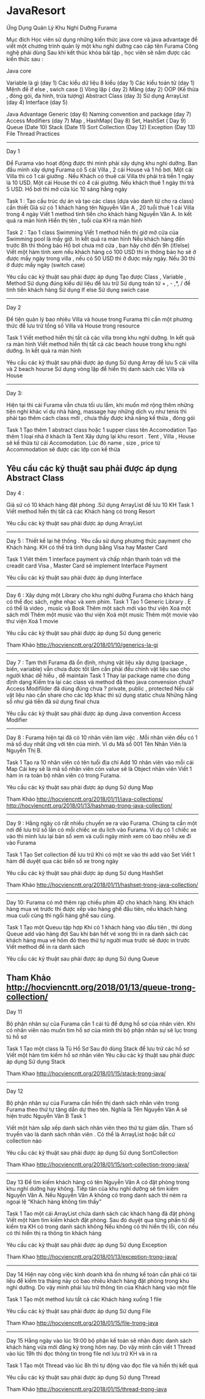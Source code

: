 # JavaResort


Ứng Dụng Quản Lý Khu Nghỉ Dưỡng Furama

Mục đích
Học viên sử dụng những kiến thức java core và java advantage để viết một chương trình quản lý một khu nghỉ dưỡng cao câp tên Furama
Công nghệ phải dùng
Sau khi kết thúc khóa bài tập , học viên sẽ nắm được các kiến thức sau :

Java core

Variable là gì (day 1)
Các kiểu dữ liệu 8 kiểu (day 1)
Các kiểu toán tử (day 1)
Mệnh đề if else , swich case ()
Vòng lặp ( day 2)
Mãng (day 2)
OOP (Kế thừa , đóng gói, đa hình, trừa tượng)
Abstract Class (day 3)
Sử dụng ArrayList (day 4)
Interface (day 5)

Java Advantage
Generic (day 6)
Naming convention and package (day 7)
Access Modifiers (day 7)
Map , HashMap( Day 8)
Set, HashSet ( Day 9)
Queue (Date 10)
Stack (Date 11)
Sort Collection (Day 12) 
Exception (Day 13)
File
Thread
Practices

----------------------------------------------------------------------------------------------------------------------------

Day 1 

Để Furama vào hoạt động được thì mình phải xây dựng khu nghỉ dưỡng. Ban đầu mình xây dựng Furama có 5 cái Villa , 2 cái House và 1 hồ bơi. Một cái Villa thì có 1 cái giường . Nếu Khách có thuê cái Villa thì phải trả tiền 1 ngày là 10 USD. Một cái House thì có 4 cái giường. Nếu khách thuê 1 ngày thì trả 5 USD. Hồ bơi thì mở cửa lúc 10 sáng hằng ngày

Task 1	: Tạo cấu trúc dự án và tạo các class (dựa vào danh từ cho ra class) cần thiết 
Giả sử có 1 khách hàng tên Nguyễn Văn A , 20 tuổi thuê 1 cái Villa trong 4 ngày
Viết 1 method tính tiền cho khách hàng Nguyễn Văn A. In kết quả ra màn hình
Hiển thị tên , tuổi của KH ra màn hình

Task  2 : Tạo 1 class Swimming 
Viết 1 method hiển thị giờ mở cửa của Swimming pool là mấy giờ. In kết quả ra màn hình
Nếu khách hàng đến trước 8h thì thông báo Hồ bơi chưa mở cửa , bạn hãy chờ đến 9h (if/else)
Viết một hàm tính xem nếu khách hàng có 100 USD  thì in thông báo họ sẽ ở được mấy ngày trong villa , nếu có 50 USD thì ở được mấy ngày. Nếu 30 thì ở được mấy ngày (switch case)

Yêu cầu các kỷ thuật sau phải được áp dụng
Tạo được Class , Variable , Method
Sử dụng đúng kiểu dử liệu để lưu trữ
Sử dụng toán tử + , - ,*, / để tính tiền khách hàng
Sử dụng If else
Sử dụng swich case


----------------------------------------------------------------------------------------------------------------------------

Day 2 

Để tiện quản lý bao nhiêu Villa và house trong Furama thì cần một phương thức để lưu trử tổng số Villa và House trong resource 

Task 1 
Viết method hiển thị tất cả các villa trong khu nghỉ dưỡng. In kết quả ra màn hình 
Viết method hiển thị tất cả các beach house trong khu nghỉ dưỡng. In kết quả ra màn hình

Yêu cầu các kỷ thuật sau phải được áp dụng
Sử dụng Array để lưu 5 cái villa và 2 beach hourse
Sử dụng vòng lặp để hiển thị danh sách các Villa và House

----------------------------------------------------------------------------------------------------------------------------

Day 3:

Hiện tại thì cái Furama vẫn chưa tối ưu lắm, khi muốn mở rộng thêm những tiện nghi khác ví dụ nhà hàng, massage hay những dịch vụ như tenis thì phải tạo thêm cách class mới , chưa thấy được khả năng kế thừa , đóng gói

Task 1
Tạo thêm 1 abstract class  hoặc 1 supper class tên Accomodation
Tạo thêm 1 loại nhà ở khách là Tent 
Xây dựng lại khu resort . Tent , Villa , House sẽ kế thừa từ cái Accomodation. Lúc đó name , size , price từ Accommodation sẽ được các lớp con kế thừa

Yêu cầu các kỷ thuật sau phải được áp dụng
Abstract Class
----------------------------------------------------------------------------------------------------------------------------

Day 4 : 

Giả sử có 10 khách hàng đặt phòng .Sử dụng ArrayList để lưu 10 KH
Task 1
Viết method hiển thị tất cả các Khách hàng có trong Resort

Yêu cầu các kỷ thuật sau phải được áp dụng
ArrayList


----------------------------------------------------------------------------------------------------------------------------

Day 5 : 
Thiết kế lại hệ thống . Yêu cầu sử dụng phương thức payment cho Khách hàng. KH có thể trả tính dụng bằng Visa hay Master Card

Task 1
Viêt thêm 1 interface payment và chấp nhận thanh toán với thẻ creadit card
Visa , Master Card  sẽ implement Interface Payment


Yêu cầu các kỷ thuật sau phải được áp dụng
Interface

----------------------------------------------------------------------------------------------------------------------------

Day 6 : 
Xây dựng một Library cho khu nghỉ dưỡng Furama cho khách hàng có thể đọc sách, nghe nhạc và xem phim. 
Task 1
Tạo 1 Generic Library <E> . E có thể là video , music và Book
Thêm một sách mới vào thư viện
Xoá một sách mới
Thêm một music vào thư viện
Xoá một music
Thêm một movie vào thư viện
Xoá 1 movie

Yêu cầu các kỷ thuật sau phải được áp dụng
Sử dụng generic

Tham Khảo
http://hocviencntt.org/2018/01/10/generics-la-gi

----------------------------------------------------------------------------------------------------------------------------

Day 7 : 
Tạm thời Furama đã ổn định, nhưng vật liệu xây dựng (package , biến, variable) vẫn chưa được tốt lắm cần phải đều chỉnh vật liệu sao cho người khác dể hiểu , dể maintain
Task 1
Thay lại package name cho đúng định dạng
Kiểm tra lại các class và method đã theo java convension chưa?
Access Modifilder đã dùng đúng chưa ? private, public , protected 
Nếu cái vật liệu nào cần share cho các lớp khác thì sử dụng static chưa
Những hằng số như giá tiền đã sử dụng final chưa

Yêu cầu các kỷ thuật sau phải được áp dụng
Java convention 
Access Modifier


----------------------------------------------------------------------------------------------------------------------------
Day 8 : 
Furama hiện tại đã có 10 nhân viên làm việc . Mỗi nhân viên đều có 1 mã số duy nhất ứng với tên của mình. Ví du Mã số 001 Tên Nhân Viên là Nguyễn Thị B. 

Task 1 
Tạo ra 10 nhân viên có tên tuổi địa chỉ
Add 10 nhân viên vào mỗi cái Map
Cái key sẽ là mã số nhân viên còn value sẽ là Object nhân viên
Viết 1 hàm in ra toàn bộ nhân viên có trong Furama. 

Yêu cầu các kỷ thuật sau phải được áp dụng
Sử dụng Map

Tham Khảo
http://hocviencntt.org/2018/01/11/java-collections/
http://hocviencntt.org/2018/01/13/hashmap-trong-java-collection/

----------------------------------------------------------------------------------------------------------------------------
Day 9 :
Hằng ngày có rất nhiều chuyến xe ra vào Furama. Chúng ta cần một nơi để lưu trữ số lần có mỗi chiếc xe du lich vào Furama. Ví dụ có 1 chiếc xe vào thì mình lưu lại bản số xem và cuối ngày mình xem có bao nhiêu xe đi vào Furama

Task 1 
Tạo Set collection để lưu trữ
Khi có một xe vào thì add vào Set 
Viết 1 hàm để duyệt qua các biển số xe trong ngày

Yêu cầu các kỷ thuật sau phải được áp dụng
Sử dụng HashSet

Tham Khảo
http://hocviencntt.org/2018/01/11/hashset-trong-java-collection/

----------------------------------------------------------------------------------------------------------------------------

Day 10:
Furama có mở thêm rạp chiếu phim 4D cho khách hàng. Khi khách hàng mua vé trước thì được xếp vào hàng ghế đầu tiên, nếu khách hàng mua cuối cùng thì ngồi hàng ghế sau cùng.

Task 1
Tạo một Queuu tập hợp
Khi có 1 khách hàng vào đầu tiên , thì dùng Queue add vào hàng đợi
Sau khi bán hết vé xong thì in ra danh sách các khách hàng mua vé hôm đó theo thứ tự người mua trước sẽ được in trước
Viết method để in ra danh sách

Yêu cầu các kỷ thuật sau phải được áp dụng
Sử dụng Queue

Tham Khảo
http://hocviencntt.org/2018/01/13/queue-trong-collection/
----------------------------------------------------------------------------------------------------------------------------
Day 11

Bộ phận nhân sự của Furama cần 1 cái tủ để đựng hồ sơ của nhân viên. Khi có nhân viên nào muốn tìm hồ sơ của mình thì bộ phận nhân sự sẽ lục trong tủ hồ sơ

Task 1
Tạo  một class là Tủ Hồ Sơ
Sau đó dùng Stack để lưu trử các hồ sơ
Viết một hàm tìm kiếm hồ sơ nhân viên
Yêu cầu các kỷ thuật sau phải được áp dụng
Sử dụng Stack

Tham Khao
http://hocviencntt.org/2018/01/15/stack-trong-java/

----------------------------------------------------------------------------------------------------------------------------
Day 12

Bộ phận nhân sự của Furama cần hiển thị danh sách nhân viên trong Furama theo thứ tự tăng dần dự theo tên. Nghĩa là Tên Nguyễn Văn A sẽ hiện trước Nguyễn Văn B
Task 1

Viết một hàm sắp xếp danh sách nhân viên theo thứ tự giảm dần. Tham số truyền vào là danh sách nhân viên . Có thể là ArrayList hoặc bất cứ collection nào


Yêu cầu các kỷ thuật sau phải được áp dụng
Sử dụng SortCollection

Tham Khao
http://hocviencntt.org/2018/01/15/sort-collection-trong-java/

----------------------------------------------------------------------------------------------------------------------------
Day 13
Để tìm kiếm khách hàng có tên Nguyễn Văn A có đặt phòng trong khu nghỉ dưỡng hay không. Tiếp tân của khu nghỉ dưỡng sẽ tìm kiếm Nguyễn Văn A. Nếu Nguyễn Văn A không có trong danh sách thì ném ra ngoại lệ “Khách hàng không tìm thấy”

Task 1
Tao một cái ArrayList chứa danh sách các khách hàng đã đặt phòng
Viết một hàm tìm kiếm khách đặt phòng. Sau đó duyệt qua từng phần tử để kiểm tra KH có trong danh sách không
Nếu không có thì hiển thị lỗi, còn nếu có thì hiển thị ra thông tin khách hàng

Yêu cầu các kỷ thuật sau phải được áp dụng
Sử dụng Exception

Tham Khao
http://hocviencntt.org/2018/01/13/exception-trong-java/

----------------------------------------------------------------------------------------------------------------------------

Day 14
Hiện nay công việc kinh doanh khá ổn nhưng kế toán cần phải có tài liệu để kiểm tra tháng này có bao nhiêu khách hàng đặt phòng trong khu nghỉ dưỡng. Do vậy mình phải lưu trữ thông tin của Khách hàng vào một file

Task 1
Tạo một method lưu tất cả các Khách hàng xuống 1 file

Yêu cầu các kỷ thuật sau phải được áp dụng
Sử dụng File

Tham Khao
http://hocviencntt.org/2018/01/15/file-trong-java

----------------------------------------------------------------------------------------------------------------------------
Day 15
Hằng ngày vào lúc 19:00  bộ phận kế toán sẽ nhận được danh sách khách hàng vừa mới đăng ký trong hôm nay. Do vậy mình cần viết 1 Thread vào lúc 19h thì đọc thông tin trong file nơi lưu trữ KH và in ra 

Task 1
Tạo một Thread vào lúc 8h thì tự động vào đọc file và hiển thị kết quá


Yêu cầu các kỷ thuật sau phải được áp dụng
Sử dụng Thread

Tham Khảo
http://hocviencntt.org/2018/01/15/thread-trong-java
